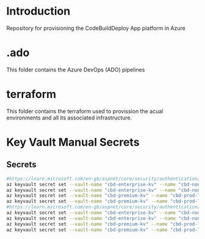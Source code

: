 # Introduction 
Repository for provisioning the CodeBuildDeploy App platform in Azure

# .ado
This folder contains the Azure DevOps (ADO) pipelines

# terraform
This folder contains the terraform used to provission the acual environments and all its associated infrastructure.

# Key Vault Manual Secrets
## Secrets
```bash
#https://learn.microsoft.com/en-gb/aspnet/core/security/authentication/social/google-logins
az keyvault secret set --vault-name "cbd-enterprise-kv" --name "cbd-nonprod-dev-google-client-id" --value "Google_Client_Id"
az keyvault secret set --vault-name "cbd-enterprise-kv" --name "cbd-nonprod-dev-google-client-secret" --value "Google_Client_Secret"
az keyvault secret set --vault-name "cbd-premium-kv" --name "cbd-prod-live-google-client-id" --value "Google_Client_Id"
az keyvault secret set --vault-name "cbd-premium-kv" --name "cbd-prod-live-google-client-secret" --value "Google_Client_Secret"
#https://learn.microsoft.com/en-gb/aspnet/core/security/authentication/social/microsoft-logins
az keyvault secret set --vault-name "cbd-enterprise-kv" --name "cbd-nonprod-dev-microsoft-client-id" --value "Microsoft_Client_Id"
az keyvault secret set --vault-name "cbd-enterprise-kv" --name "cbd-nonprod-dev-microsoft-client-secret" --value "Microsoft_Client_Secret"
az keyvault secret set --vault-name "cbd-premium-kv" --name "cbd-prod-live-microsoft-client-id" --value "Microsoft_Client_Id"
az keyvault secret set --vault-name "cbd-premium-kv" --name "cbd-prod-live-microsoft-client-secret" --value "Microsoft_Client_Secret"
```